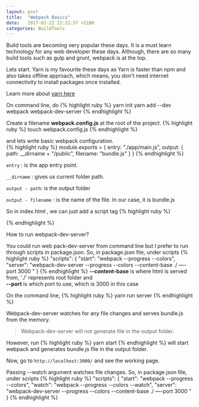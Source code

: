 ```yaml
---
layout: post
title:  "Webpack Basics"
date:   2017-02-22 22:21:57 +1100
categories: BuildTools
---
```


Build tools are becoming very popular these days. It is a must learn technology for
any web developer these days. Although, there are so many build tools such as gulp and grunt,
webpack is at the top.

Lets start.
Yarn is my favourite these days as Yarn is faster than npm and also takes offline approach,
which means, you don't need internet connectivity to install packages once installed.

Learn more about [yarn here]

On command line, do
{% highlight ruby %}
yarn init
yarn add --dev webpack webpack-dev-server
{% endhighlight %}


Create a filename **webpack.config.js** at
the root of the project.
{% highlight ruby %}
touch webpack.config.js
{% endhighlight %}

and lets write basic webpack configuration. <br>
{% highlight ruby %}
module.exports = {
  entry:  "./app/main.js",
  output: {
    path: __dirname + "/public",
    filename: "bundle.js"
  }
}
{% endhighlight %}

`entry` : is the app entry point.

`__dirname` : gives us current folder path.

`output - path`: is the output folder

`output - filename` : is the name of the file. In our case, it is bundle.js

So in index.html , we can just add a script tag
{% highlight ruby %}
<script type="text/javascript" src="bundle.js"></script>
{% endhighlight %}

How to run webpack-dev-server?

You could run web pack-dev-server from command line but I prefer to run through
scripts in package.json.
So, in package.json file, under scripts
{% highlight ruby %}
"scripts": {
  "start": "webpack --progress --colors",
  "server": "webpack-dev-server --progress --colors  --content-base ./ —-port 3000 "
}
{% endhighlight %}
**--content-base** is where html is served from, './' represents root folder and <br>
**--port** is which port to use, which is 3000 in this case

On the command line,
{% highlight ruby %}
yarn run server
{% endhighlight %}

Webpack-dev-server watches for any file changes and serves bundle.js from the
memory.
>Webpack-dev-server will not generate file in the output folder.

However, run
{% highlight ruby %}
yarn start
{% endhighlight %}
will start webpack and generates bundle.js file in the output folder.

Now, go to `http://localhost:3000/` and see the working page.

Passing --watch argument watches file changes.
So, in package.json file, under scripts
{% highlight ruby %}
"scripts": {
  "start": "webpack --progress --colors",
  "watch": "webpack --progress --colors --watch",
  "server": "webpack-dev-server --progress --colors  --content-base ./ —-port 3000 "
}
{% endhighlight %}



[yarn here]: https://yarnpkg.com/en/
